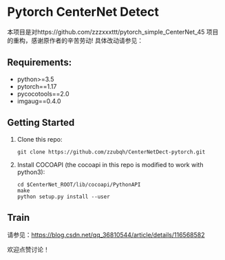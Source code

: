 # Pytorch CenterNet Detect

本项目是对https://github.com/zzzxxxttt/pytorch_simple_CenterNet_45 项目的重构，感谢原作者的辛苦劳动! 具体改动请参见：    
 
## Requirements:
- python>=3.5
- pytorch==1.17
- pycocotools==2.0
- imgaug==0.4.0

## Getting Started
1. Clone this repo:
    ```    
    git clone https://github.com/zzubqh/CenterNetDect-pytorch.git
    ```

2. Install COCOAPI (the cocoapi in this repo is modified to work with python3):
    ```
    cd $CenterNet_ROOT/lib/cocoapi/PythonAPI
    make
    python setup.py install --user
    ```
    
   
## Train 
请参见：https://blog.csdn.net/qq_36810544/article/details/116568582

欢迎点赞讨论！



